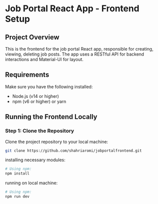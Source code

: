 # Job Portal React App - Frontend Setup

## Project Overview
This is the frontend for the job portal React app, responsible for creating, viewing, deleting job posts. The app uses a RESTful API for backend interactions and Material-UI for layout.

## Requirements

Make sure you have the following installed:
- Node.js (v14 or higher)
- npm (v6 or higher) or yarn

## Running the Frontend Locally

### Step 1: Clone the Repository

Clone the project repository to your local machine:

```bash
git clone https://github.com/shahriaromi/jobportalfrontend.git

```

installing necessary modules:
```bash
# Using npm:
npm install
```

running on local machine:
```bash
# Using npm:
npm run dev
```
